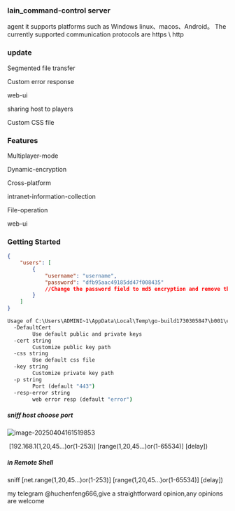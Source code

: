 ### lain_command-control server
agent it supports platforms such as Windows linux、macos、Android。 The currently supported communication protocols are https \ http

### update

Segmented file transfer

Custom error response

web-ui

sharing host to players

Custom CSS file

### Features

Multiplayer-mode

Dynamic-encryption

Cross-platform

intranet-information-collection

File-operation

web-ui

### Getting Started

```json
{
    "users": [
        {
            "username": "username",
            "password": "dfb95aac49185dd47f008435"
            //Change the password field to md5 encryption and remove the last 8 digits
        }
    ]
}
```

```cmd
Usage of C:\Users\ADMINI~1\AppData\Local\Temp\go-build1730305847\b001\exe\server.exe:
  -DefaultCert
        Use default public and private keys
  -cert string
        Customize public key path
  -css string
        Use default css file
  -key string
        Customize private key path
  -p string
        Port (default "443")
  -resp-error string
        web error resp (default "error")
```

##### sniff host choose port

![image-20250404161519853](C:\Users\Administrator\AppData\Roaming\Typora\typora-user-images\image-20250404161519853.png)

​                                          [192.168.1(1,20,45...)or(1-253)]                   [range(1,20,45...)or(1-65534)]                [delay])

##### in Remote Shell

sniff [net.range(1,20,45...)or(1-253)] [range(1,20,45...)or(1-65534)] [delay])

my telegram @huchenfeng666,give a straightforward opinion,any opinions are welcome
